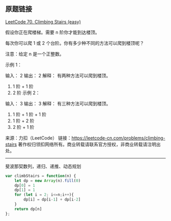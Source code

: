 ## 原题链接

[LeetCode 70. Climbing Stairs (easy)](https://leetcode-cn.com/problems/climbing-stairs/)

假设你正在爬楼梯。需要 n 阶你才能到达楼顶。

每次你可以爬 1 或 2 个台阶。你有多少种不同的方法可以爬到楼顶呢？

注意：给定 n 是一个正整数。

示例 1：

输入： 2
输出： 2
解释： 有两种方法可以爬到楼顶。
1.  1 阶 + 1 阶
2.  2 阶
示例 2：

输入： 3
输出： 3
解释： 有三种方法可以爬到楼顶。
1.  1 阶 + 1 阶 + 1 阶
2.  1 阶 + 2 阶
3.  2 阶 + 1 阶

来源：力扣（LeetCode）
链接：https://leetcode-cn.com/problems/climbing-stairs
著作权归领扣网络所有。商业转载请联系官方授权，非商业转载请注明出处。

---

斐波那契数列，递归、递推、动态规划

```javascript
var climbStairs = function(n) {
    let dp = new Array(n).fill(0)
    dp[0] = 1
    dp[1] = 1
    for (let i = 2; i<=n;i++){
        dp[i] = dp[i-1] + dp[i-2]
    }
    return dp[n]
};
```



